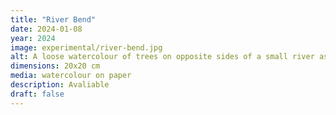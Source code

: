 ```yaml
---
title: "River Bend"
date: 2024-01-08
year: 2024
image: experimental/river-bend.jpg
alt: A loose watercolour of trees on opposite sides of a small river as it curves into the distance
dimensions: 20x20 cm
media: watercolour on paper
description: Avaliable
draft: false
---
```



